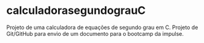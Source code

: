 # calculadorasegundograuC
Projeto de uma calculadora de equações de segundo grau em C.
Projeto de Git/GitHub para envio de um documento para o bootcamp da impulse.
